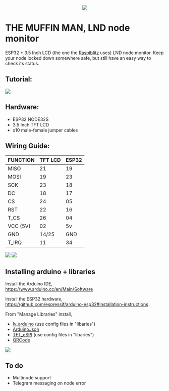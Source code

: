 <p align="center"><img src="https://i.imgur.com/Oy3qzQV.png" ></p>

# THE MUFFIN MAN, LND node monitor

ESP32 + 3.5 Inch LCD (the one the <a href="https://github.com/rootzoll/raspiblitz">Raspiblitz</a> uses) LND node monitor. Keep your node locked down somewhere safe, but still have an easy way to check its status.

 ## Tutorial:
 <img src="https://i.imgur.com/NiCGlNh.png">
 
 ## Hardware:
* ESP32 NODE32S
* 3.5 Inch TFT LCD
* x10 male-female jumper cables


 ## Wiring Guide:

| FUNCTION  | TFT LCD | ESP32 |
| ------------- | ------------- | ------------- | 
| MISO  | 21  | 19  |
| MOSI  | 19  | 23  |
| SCK  | 23 | 18  |
| DC  | 18  | 17  |
| CS  | 24  | 05  |
| RST  | 22 | 16  |
| T_CS  | 26  | 04  |
| VCC (5V)  | 02  | 5v  |
| GND  | 14/25  | GND  |
| T_IRQ  | 11  | 34  |


<img src="https://i.imgur.com/tYgD3eo.png">
<img src="https://i.imgur.com/PLP3YBG.jpg">


## Installing arduino + libraries

Install the Arduino IDE,<br>
https://www.arduino.cc/en/Main/Software

Install the ESP32 hardware,<br>
https://github.com/espressif/arduino-esp32#installation-instructions

From "Manage Libraries" install,<br>
- <a href="https://github.com/lvgl/lv_arduino">lv_arduino</a> (use config files in "libaries")
- <a href="https://github.com/bblanchon/ArduinoJson">ArduinoJson</a>
- <a href="https://github.com/Bodmer/TFT_eSPI">TFT_eSPI</a> (use config files in "libaries")
- <a href="https://github.com/ricmoo/QRCode">QRCode</a>
<img src="https://i.imgur.com/mCfnhZN.png">

## To do
- Multinode support
- Telegram messaging on node error
